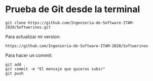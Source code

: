 # Prueba de Git desde la terminal
``` {bash}
git clone https://github.com/Ingenieria-de-Software-ITAM-2020/Softwerinos.git
```

Para actualizar mi version:
```
https://github.com/Ingenieria-de-Software-ITAM-2020/Softwerinos
```

Para hacer un commit:
```
git add .
git commit -m "El mensaje que quieras subir"
git push
```